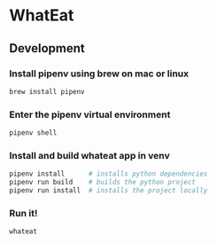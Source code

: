 # WhatEat

## Development

### Install pipenv using brew on mac or linux
```bash
brew install pipenv
```

### Enter the pipenv virtual environment
```bash
pipenv shell
```

### Install and build whateat app in venv
```bash
pipenv install      # installs python dependencies
pipenv run build    # builds the python project
pipenv run install  # installs the project locally
```

### Run it!
```bash
whateat
```